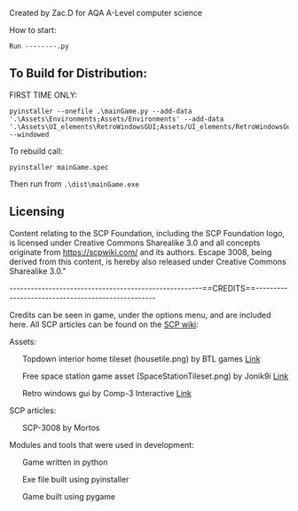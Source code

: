 Created by Zac.D for AQA A-Level computer science

How to start:

```
Run --------.py
```

## To Build for Distribution:

FIRST TIME ONLY: 
```
pyinstaller --onefile .\mainGame.py --add-data '.\Assets\Environments;Assets/Environments' --add-data '.\Assets\UI_elements\RetroWindowsGUI;Assets/UI_elements/RetroWindowsGui' --windowed
```

To rebuild call:
```
pyinstaller mainGame.spec
```

Then run from `.\dist\mainGame.exe`

## Licensing
Content relating to the SCP Foundation, including the SCP Foundation logo, is licensed under Creative Commons Sharealike 3.0 and all concepts originate from https://scpwiki.com/ and its authors. Escape 3008, being derived from this content, is hereby also released under Creative Commons Sharealike 3.0."

------------------------------------------------------==CREDITS==--------------------------------------------------

Credits can be seen in game, under the options menu, and are included here. All SCP articles can be found on the [SCP wiki](https://scpwiki.com/):

Assets:

&nbsp;&nbsp;&nbsp;&nbsp;&nbsp;&nbsp;Topdown interior home tileset (housetile.png) by BTL games  [Link](https://btl-games.itch.io/topdown)

&nbsp;&nbsp;&nbsp;&nbsp;&nbsp;&nbsp;Free space station game asset (SpaceStationTileset.png) by Jonik9i  [Link](https://jonik9i.itch.io/free-space-station-game-asset)
	
&nbsp;&nbsp;&nbsp;&nbsp;&nbsp;&nbsp;Retro windows gui by Comp-3 Interactive  [Link](https://comp3interactive.itch.io/retro-windows-gui)



SCP articles:

&nbsp;&nbsp;&nbsp;&nbsp;&nbsp;&nbsp;SCP-3008 by Mortos

Modules and tools that were used in development:

&nbsp;&nbsp;&nbsp;&nbsp;&nbsp;&nbsp;Game written in python

&nbsp;&nbsp;&nbsp;&nbsp;&nbsp;&nbsp;Exe file built using pyinstaller

&nbsp;&nbsp;&nbsp;&nbsp;&nbsp;&nbsp;Game built using pygame
